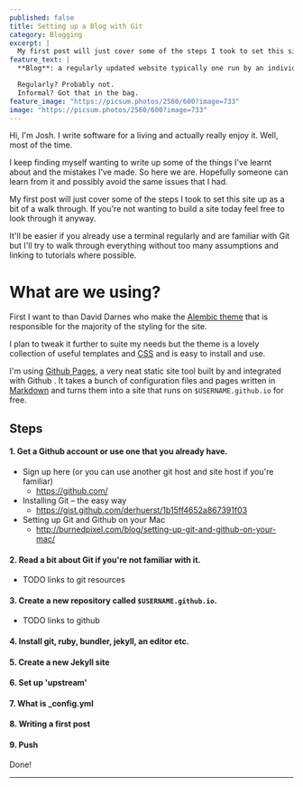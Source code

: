 ```yaml
---
published: false
title: Setting up a Blog with Git
category: Blogging
excerpt: |
  My first post will just cover some of the steps I took to set this site up as a bit of a walk through. If you're not wanting to build a site today feel free to look through it anyway.
feature_text: |
  **Blog**: a regularly updated website typically one run by an individual that is written in an informal style.

  Regularly? Probably not.
  Informal? Got that in the bag.
feature_image: "https://picsum.photos/2560/600?image=733"
image: "https://picsum.photos/2560/600?image=733"
---
```


Hi, I'm Josh. I write software for a living and actually really enjoy it. Well, most of the time.

I keep finding myself wanting to write up some of the things I've learnt about and the mistakes I've made. So here we are. Hopefully someone can learn from it and possibly avoid the same issues that I had.

My first post will just cover some of the steps I took to set this site up as a bit of a walk through. If you're not wanting to build a site today feel free to look through it anyway.

It'll be easier if you already use a terminal regularly and are familiar with Git but I'll try to walk through everything without too many assumptions and linking to tutorials where possible.


# What are we using?

First I want to than David Darnes who make the [Alembic theme](https://alembic.darn.es) that is responsible for the majority of the styling for the site.

I plan to tweak it further to suite my needs but the theme is a lovely collection of useful templates and [CSS]() and is easy to install and use.

I'm using [Github Pages](), a very neat static site tool built by and integrated with Github . It takes a bunch of configuration files and pages written in [Markdown]() and turns them into a site that runs on `$USERNAME.github.io` for free.

## Steps


#### 1. Get a Github account or use one that you already have.

  - Sign up here (or you can use another git host and site host if you're familiar)
    - [ https://github.com/ ](https://github.com/)
  - Installing Git – the easy way
    - [ https://gist.github.com/derhuerst/1b15ff4652a867391f03 ](https://gist.github.com/derhuerst/1b15ff4652a867391f03)
  - Setting up Git and Github on your Mac
    - [ http://burnedpixel.com/blog/setting-up-git-and-github-on-your-mac/ ](http://burnedpixel.com/blog/setting-up-git-and-github-on-your-mac/)
      
#### 2. Read a bit about Git if you're not familiar with it.
  - TODO links to git resources
#### 3. Create a new repository called `$USERNAME.github.io`.
  - TODO links to github
#### 4. Install git, ruby, bundler, jekyll, an editor etc.
#### 5. Create a new Jekyll site
#### 6. Set up 'upstream'
#### 7. What is \_config.yml
#### 8. Writing a first post
#### 9. Push

Done!

----
